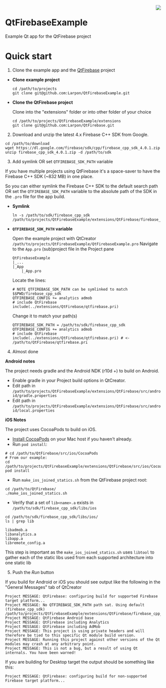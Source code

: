 <img src="https://github.com/Larpon/QtFirebase/blob/master/logo.png" align="right"/>

# QtFirebaseExample
Example Qt app for the QtFirebase project

# Quick start


1. Clone the example app and the [QtFirebase](https://github.com/Larpon/QtFirebase) project

  * **Clone example project**
  
    ```
    cd /path/to/projects
    git clone git@github.com:Larpon/QtFirebaseExample.git
    ```
  * **Clone the QtFirebase project**
  
    Clone into the "extensions" folder or into other folder of your choice
    ```
    cd /path/to/projects/QtFirebaseExample/extensions
    git clone git@github.com:Larpon/QtFirebase.git
    ```

2. Download and unzip the latest 4.x Firebase C++ SDK from Google.

  ```
  cd /path/to/download
  wget https://dl.google.com/firebase/sdk/cpp/firebase_cpp_sdk_4.0.1.zip
  unzip firebase_cpp_sdk_4.0.1.zip -d /path/to/sdk
  ```

3. Add symlink OR set `QTFIREBASE_SDK_PATH` variable

  If you have multiple projects using QtFirebase it's a space-saver to have the Firebase C++ SDK (~832 MB) in one place.

  So you can either symlink the Firebase C++ SDK to the default search path OR set the `QTFIREBASE_SDK_PATH` variable to the absolute path of the SDK in the `.pro` file for the app build.

  * **Symlink**
  
    ```
    ln -s /path/to/sdk/firebase_cpp_sdk /path/to/projects/QtFirebaseExample/extensions/QtFirebase/firebase_cpp_sdk
    ```

  * **`QTFIREBASE_SDK_PATH` variable**
  
    Open the example project with QtCreator `/path/to/projects/QtFirebaseExample/QtFirebaseExample.pro`
    Navigate to the `App.pro` (sub)project file in the Project pane
    ```
    QtFirebaseExample
    |_...
    |_App
        |_App.pro
    ```
    Locate the lines:
    ```
    # NOTE QTFIREBASE_SDK_PATH can be symlinked to match $$PWD/firebase_cpp_sdk
    QTFIREBASE_CONFIG += analytics admob
    # include QtFirebase
    include(../extensions/QtFirebase/qtfirebase.pri)
    ```
    Change it to match your path(s)
    ```
    QTFIREBASE_SDK_PATH = /path/to/sdk/firebase_cpp_sdk
    QTFIREBASE_CONFIG += analytics admob
    # include QtFirebase
    include(../extensions/QtFirebase/qtfirebase.pri) # <- /path/to/QtFirebase/qtfirebase.pri
    ```
    
4. Almost done
  
  **Android notes**
  
  The project needs gradle and the Android NDK (r10d +) to build on Android.
  
  * Enable gradle in your Project build options in QtCreator.
  * Edit path in `/path/to/projects/QtFirebaseExample/extensions/QtFirebase/src/android/gradle.properties`
  * Edit path in `/path/to/projects/QtFirebaseExample/extensions/QtFirebase/src/android/local.properties`
    
  **iOS Notes**
  
  The project uses CocoaPods to build on iOS.
  
  * [Install CocoaPods](http://stackoverflow.com/questions/20755044/how-to-install-cocoa-pods) on your Mac host if you haven't already.
  * Run `pod install`:
   ```
   # cd /path/to/QtFirebase/src/ios/CocoaPods
   # From our example:
   cd /path/to/projects/QtFirebaseExample/extensions/QtFirebase/src/ios/CocoaPods
   pod install
   ```
  * Run `make_ios_joined_statics.sh` from the QtFirebase project root:
   ```
   cd /path/to/QtFirebase/
   ./make_ios_joined_statics.sh
   ```
  * Verify that a set of `lib<name>.a` exists in `/path/to/sdk/firebase_cpp_sdk/libs/ios`
   ```
   cd /path/to/sdk/firebase_cpp_sdk/libs/ios/
   ls | grep lib
   
   libadmob.a
   libanalytics.a
   libapp.a
   libremote_config.a
   ```
   This step is important as the `make_ios_joined_statics.sh` uses `libtool` to gather each of the static libs used from each supported architecture into one static lib
  
5. Push the *Run* button

  If you build for Android or iOS you should see output like the following in the "General Messages" tab of QtCreator
  ```
  Project MESSAGE: QtFirebase: configuring build for supported Firebase target platform...
  Project MESSAGE: No QTFIREBASE_SDK_PATH path sat. Using default (firebase_cpp_sdk) /path/to/projects/QtFirebaseExample/extensions/QtFirebase/firebase_cpp_sdk
  Project MESSAGE: QtFirebase Android base
  Project MESSAGE: QtFirebase including Analytics
  Project MESSAGE: QtFirebase including AdMob
  Project MESSAGE: This project is using private headers and will therefore be tied to this specific Qt module build version.
  Project MESSAGE: Running this project against other versions of the Qt modules may crash at any arbitrary point.
  Project MESSAGE: This is not a bug, but a result of using Qt internals. You have been warned!
  ```

  If you are building for Desktop target the output should be something like this:
  ```
  Project MESSAGE: QtFirebase: configuring build for non-supported Firebase target platform...
  ```
